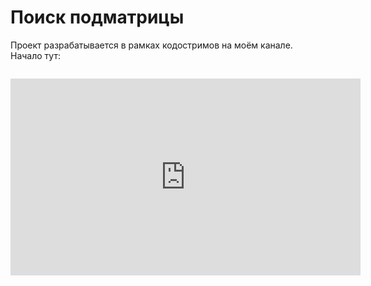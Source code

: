 #  Поиск подматрицы

Проект разрабатывается в рамках кодостримов на моём канале.
Начало тут:

<code>
<iframe width="560" height="315" src="https://www.youtube.com/embed/wU1C6VeSBPY" frameborder="0" allow="accelerometer; autoplay; encrypted-media; gyroscope; picture-in-picture" allowfullscreen></iframe>
<code\>
